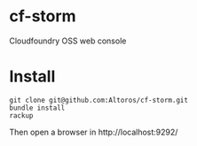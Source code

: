 cf-storm
========

Cloudfoundry OSS web console

Install
=======

```
git clone git@github.com:Altoros/cf-storm.git
bundle install
rackup
```

Then open a browser in http://localhost:9292/
